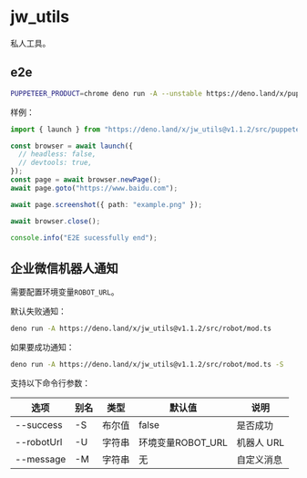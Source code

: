 # jw_utils

私人工具。

## e2e

```bash
PUPPETEER_PRODUCT=chrome deno run -A --unstable https://deno.land/x/puppeteer@16.2.0/install.ts
```

样例：

```ts
import { launch } from "https://deno.land/x/jw_utils@v1.1.2/src/puppeteer/mod.ts";

const browser = await launch({
  // headless: false,
  // devtools: true,
});
const page = await browser.newPage();
await page.goto("https://www.baidu.com");

await page.screenshot({ path: "example.png" });

await browser.close();

console.info("E2E sucessfully end");
```

## 企业微信机器人通知

需要配置环境变量`ROBOT_URL`。

默认失败通知：

```bash
deno run -A https://deno.land/x/jw_utils@v1.1.2/src/robot/mod.ts
```

如果要成功通知：

```bash
deno run -A https://deno.land/x/jw_utils@v1.1.2/src/robot/mod.ts -S
```

支持以下命令行参数：

| 选项       | 别名 | 类型   | 默认值            | 说明       |
| ---------- | ---- | ------ | ----------------- | ---------- |
| --success  | -S   | 布尔值 | false             | 是否成功   |
| --robotUrl | -U   | 字符串 | 环境变量ROBOT_URL | 机器人 URL |
| --message  | -M   | 字符串 | 无                | 自定义消息 |
